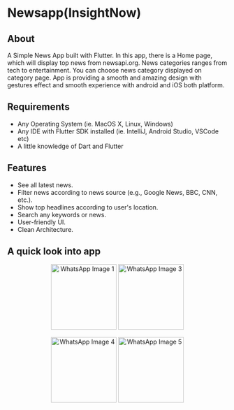 # Newsapp(InsightNow)

## About
A Simple News App built with Flutter. In this app, there is a Home page, which will display top news from newsapi.org. News categories ranges from tech to entertainment. You can choose news category displayed on category page. App is providing a smooth and amazing design with gestures effect and smooth experience with android and iOS both platform.

## Requirements
- Any Operating System (ie. MacOS X, Linux, Windows)
- Any IDE with Flutter SDK installed (ie. IntelliJ, Android Studio, VSCode etc)
- A little knowledge of Dart and Flutter


## Features

- See all latest news.
- Filter news according to news source (e.g., Google News, BBC, CNN, etc.).
- Show top headlines according to user's location.
- Search any keywords or news.
- User-friendly UI.
- Clean Architecture.


## A quick look into app

<p align="center">
  <img src="https://github.com/KanikaPunia119/InsightNow/assets/121135219/8911cb38-7048-4b7c-906f-9a44a2076108" alt="WhatsApp Image 1" width="150">
<!--   <img src="https://github.com/KanikaPunia119/InsightNow/assets/121135219/14f251ba-fb3a-47d2-a804-bb383dc261fb" alt="WhatsApp Image 2" width="150"> -->
  <img src="https://github.com/KanikaPunia119/InsightNow/assets/121135219/8daea0fa-dbba-40da-a229-354032c8785f" alt="WhatsApp Image 3" width="150">
</p>

<p align="center">
  <img src="https://github.com/KanikaPunia119/InsightNow/assets/121135219/f73cd34b-eeb6-4a28-b57c-c59b79967f18" alt="WhatsApp Image 4" width="150">
  <img src="https://github.com/KanikaPunia119/InsightNow/assets/121135219/93856554-84df-44ea-8d0d-8d95311794b6" alt="WhatsApp Image 5" width="150">
</p>

